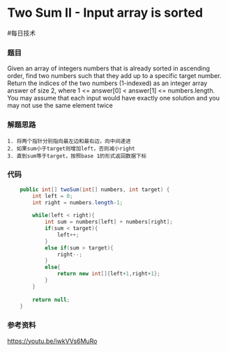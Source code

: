# Two Sum II - Input array is sorted
#每日技术

### 题目
Given an array of integers numbers that is already sorted in ascending order, find two numbers such that they add up to a specific target number.
Return the indices of the two numbers (1-indexed) as an integer array answer of size 2, where 1 <= answer[0] < answer[1] <= numbers.length.
You may assume that each input would have exactly one solution and you may not use the same element twice

### 解题思路
	1. 将两个指针分别指向最左边和最右边，向中间递进
	2. 如果sum小于target则增加left，否则减小right
	3. 直到sum等于target，按照base 1的形式返回数据下标

### 代码
```java
	public int[] twoSum(int[] numbers, int target) {
        int left = 0;
        int right = numbers.length-1;
        
        while(left < right){
            int sum = numbers[left] + numbers[right];
            if(sum < target){
                left++;
            }
            else if(sum > target){
                right--;
            }
            else{
                return new int[]{left+1,right+1};
            }
        }
        
        return null;
    }
```

### 参考资料
https://youtu.be/iwkVVs6MuRo